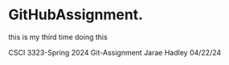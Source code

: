 # GitHubAssignment.
this is my third time doing this

CSCI 3323-Spring 2024
Git-Assignment
Jarae Hadley
04/22/24
